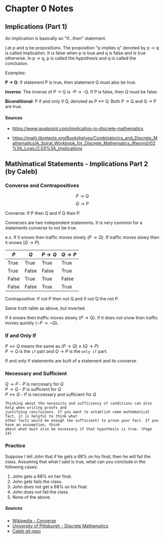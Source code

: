 # Chapter 0 Notes

## Implications (Part 1)

An implication is basically an "if...then" statement.

Let p and q be propositions. The proposition "p implies q" denoted by p -> q is called implication. It is false when p is true and q is false and is true otherwise. In p -> q, p is called the hypothesis and q is called the conclusion.

Examples: 

 **P -> Q**: If statement P is true, then statement Q must also be true.

**Inverse**: The inverse of P -> Q is -P -> -Q. If P is false, then Q must be false.

**Biconditional**: P if and only if Q, denoted as P <-> Q. Both P -> Q and Q -> P are true.


#### Sources
* https://www.javatpoint.com/implication-in-discrete-mathematics 

* https://math.libretexts.org/Bookshelves/Combinatorics_and_Discrete_Mathematics/A_Spiral_Workbook_for_Discrete_Mathematics_(Kwong)/02%3A_Logic/2.03%3A_Implications

## Mathimatical Statements - Implications Part 2 (by Caleb)

### Converse and Contrapositives
$$P\to Q$$
$$Q\to P$$

Converse: If P then Q and if Q then P.

Converses are two independent statements. It is very common for a statements converse to not be true. 

e.x. If it snows then traffic moves slowly ($P \to Q$). If traffic moves slowy then it snows ($Q \to P$).

| $P$ | $Q$ | $P \to Q$| $Q \to P$ |
|-----|-----|----------|-----------|
|True |True| True| True |
|True |False| False| True |
|False |True| True| False |
|False |False| True| True |

Contrapositive: If not P then not Q and if not Q the not P.

Same truth table as above, but inverted.

If it snows then traffic moves slowly ($P \to Q$). If it does not snow then traffic moves quickly ($\neg P \to \neg Q$).

### If and Only If

$P \leftrightarrow Q$ means the same as $(P \to Q) \wedge (Q \to P)$\
$P \to Q$ is the `if` part and $Q \to P$ is the `only if` part.

If and only if statements are built of a statement and its converse.

### Necessary and Sufficient

$Q \to P$ - $P$ is neccesary for $Q$\
$P \to Q$ - $P$ is sufficient for $Q$\
$P \leftrightarrow Q$ - $P$ is neccessary and sufficient for $Q$

```
Thinking about the necessity and sufficiency of conditions can also help when writing proofs and
justifying conclusions. If you want to establish some mathematical fact, it is helpful to think what 
other facts would be enough (be sufficient) to prove your fact. If you have an assumption, think 
about what must also be necessary if that hypothesis is true. (Page 14)
``` 

### Practice 
Suppose I tell John that if he gets a 68% on his final, then he will fail the class. Assuming that what I said is true, what can you conclude in the following cases:
1. John gets a 68% on her final.
2. John gets fails the class.
3. John does not get a 68% on his final.
4. John does not fail the class.
5. None of the above.

##### Sources
 - [Wikipedia - Converse](https://en.wikipedia.org/wiki/Converse_(logic))
 - [University of Pittsburgh - Discrete Mathematics](https://people.cs.pitt.edu/~milos/courses/cs441/lectures/Class1.pdf)
 - [Caleb git repo](https://github.com/CalebNeal07/csc208/blob/main/presentations/0.2-Implications.md)